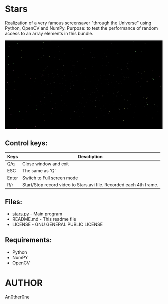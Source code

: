 # Stars
Realization of a very famous screensaver "through the Universe" using Python, OpenCV and NumPy.
Purpose: to test the performance of random access to an array elements in this bundle.

![stars](img/stars.gif)

## Control keys:

| Keys | Desctiption |
| --- | --- |
| Q/q | Close window and exit |
| ESC | The same as 'Q' |
|Enter | Switch to Full screen mode |
| R/r | Start/Stop record video to Stars.avi file. Recorded each 4th frame. |

## Files:
	
* [stars.py](stars.py) - Main program
* README.md - This readme file
* LICENSE - GNU GENERAL PUBLIC LICENSE

## Requirements:

* Python
* NumPY
* OpenCV

# AUTHOR
   An0ther0ne
   
   
